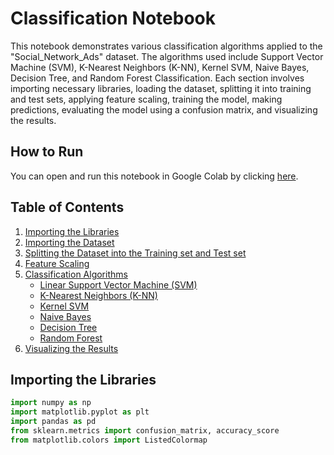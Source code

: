 # Classification Notebook

This notebook demonstrates various classification algorithms applied to the "Social_Network_Ads" dataset. The algorithms used include Support Vector Machine (SVM), K-Nearest Neighbors (K-NN), Kernel SVM, Naive Bayes, Decision Tree, and Random Forest Classification. Each section involves importing necessary libraries, loading the dataset, splitting it into training and test sets, applying feature scaling, training the model, making predictions, evaluating the model using a confusion matrix, and visualizing the results.

## How to Run

You can open and run this notebook in Google Colab by clicking [here](https://colab.research.google.com/).

## Table of Contents

1. [Importing the Libraries](#importing-the-libraries)
2. [Importing the Dataset](#importing-the-dataset)
3. [Splitting the Dataset into the Training set and Test set](#splitting-the-dataset-into-the-training-set-and-test-set)
4. [Feature Scaling](#feature-scaling)
5. [Classification Algorithms](#classification-algorithms)
   - [Linear Support Vector Machine (SVM)](#linear-support-vector-machine-svm)
   - [K-Nearest Neighbors (K-NN)](#k-nearest-neighbors-k-nn)
   - [Kernel SVM](#kernel-svm)
   - [Naive Bayes](#naive-bayes)
   - [Decision Tree](#decision-tree)
   - [Random Forest](#random-forest)
6. [Visualizing the Results](#visualizing-the-results)

## Importing the Libraries

```python
import numpy as np
import matplotlib.pyplot as plt
import pandas as pd
from sklearn.metrics import confusion_matrix, accuracy_score
from matplotlib.colors import ListedColormap
